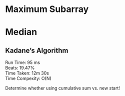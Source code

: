 Maximum Subarray
=========
# Median
## Kadane’s Algorithm
Run Time: 95 ms              
Beats: 19.47%      
Time Taken: 12m 30s    
Time Compexity: O(N)   

Determine whether using cumulative sum vs. new start!  
